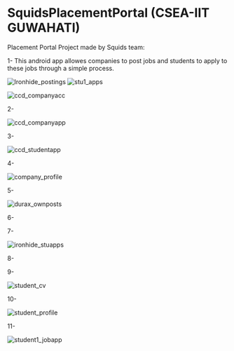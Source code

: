 # SquidsPlacementPortal (CSEA-IIT GUWAHATI)
Placement Portal Project made by Squids team:

1- This android app allowes companies to post jobs and students to apply to these jobs through a simple process.

![Ironhide_postings](https://user-images.githubusercontent.com/53634940/89447769-2f6be600-d774-11ea-8634-9dfb84b1b2e9.jpeg)
![stu1_apps](https://user-images.githubusercontent.com/53634940/89447877-5e825780-d774-11ea-9698-52200405be6d.jpeg)

![ccd_companyacc](https://user-images.githubusercontent.com/53634940/89447489-a6ed4580-d773-11ea-8b50-dcc6b0859c32.jpeg)

2-

![ccd_companyapp](https://user-images.githubusercontent.com/53634940/89447553-c5ebd780-d773-11ea-83ea-2621d085bf00.jpeg)

3-

![ccd_studentapp](https://user-images.githubusercontent.com/53634940/89447607-e1ef7900-d773-11ea-9f05-c7c73c99057c.jpeg)

4-

![company_profile](https://user-images.githubusercontent.com/53634940/89447664-f9c6fd00-d773-11ea-8a10-c2df93f1feb5.jpeg)

5-

![durax_ownposts](https://user-images.githubusercontent.com/53634940/89447734-1ebb7000-d774-11ea-9e3b-920613acc8ae.jpeg)

6-



7-

![ironhide_stuapps](https://user-images.githubusercontent.com/53634940/89447823-4579a680-d774-11ea-9a5c-55d874f90110.jpeg)

8-



9-

![student_cv](https://user-images.githubusercontent.com/53634940/89448001-9093b980-d774-11ea-8bd4-60a5911b17b5.jpeg)

10-

![student_profile](https://user-images.githubusercontent.com/53634940/89448040-a2755c80-d774-11ea-93da-6a092d807c83.jpeg)

11-

![student1_jobapp](https://user-images.githubusercontent.com/53634940/89448114-bcaf3a80-d774-11ea-993e-e906099a1931.jpeg)
